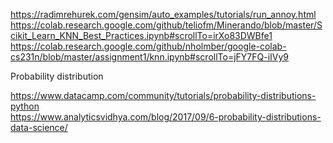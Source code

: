 https://radimrehurek.com/gensim/auto_examples/tutorials/run_annoy.html
https://colab.research.google.com/github/teliofm/Minerando/blob/master/Scikit_Learn_KNN_Best_Practices.ipynb#scrollTo=irXo83DWBfe1
https://colab.research.google.com/github/nholmber/google-colab-cs231n/blob/master/assignment1/knn.ipynb#scrollTo=jFY7FQ-iIVy9

Probability distribution

https://www.datacamp.com/community/tutorials/probability-distributions-python </br>
https://www.analyticsvidhya.com/blog/2017/09/6-probability-distributions-data-science/
